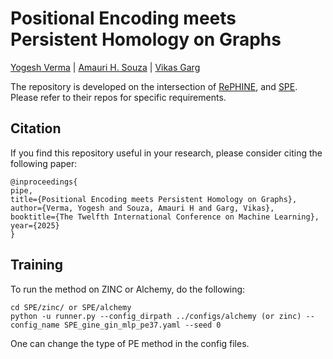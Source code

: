 # Positional Encoding meets Persistent Homology on Graphs

 [Yogesh Verma](https://yoverma.github.io/yoerma.github.io/) | [Amauri H. Souza](https://www.amauriholanda.org)  |  [Vikas Garg](https://www.mit.edu/~vgarg/)

The repository is developed on the intersection of [RePHINE](https://github.com/Aalto-QuML/RePHINE), and [SPE](https://github.com/Graph-COM/SPE). Please refer to their repos for specific requirements.


## Citation
If you find this repository useful in your research, please consider citing the following paper:
 ```
@inproceedings{
pipe,
title={Positional Encoding meets Persistent Homology on Graphs},
author={Verma, Yogesh and Souza, Amauri H and Garg, Vikas},
booktitle={The Twelfth International Conference on Machine Learning},
year={2025}
}

```

## Training

To run the method on ZINC or Alchemy, do the following:

```
cd SPE/zinc/ or SPE/alchemy
python -u runner.py --config_dirpath ../configs/alchemy (or zinc) --config_name SPE_gine_gin_mlp_pe37.yaml --seed 0
```

One can change the type of PE method in the config files.
